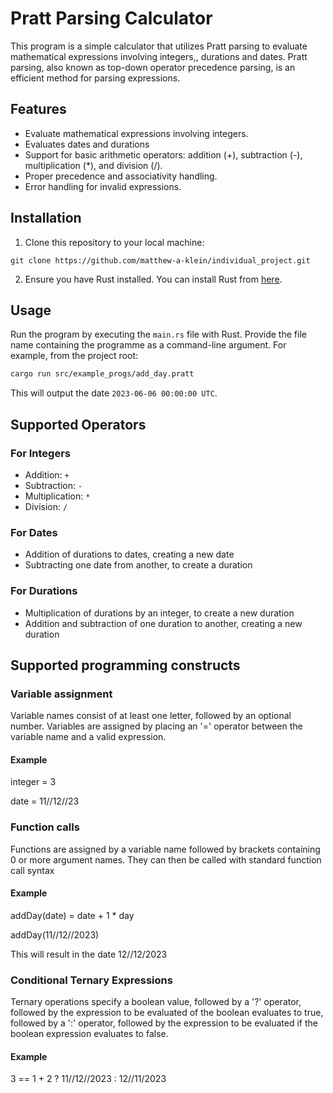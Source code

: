 # Pratt Parsing Calculator

This program is a simple calculator that utilizes Pratt parsing to evaluate mathematical expressions involving integers,, durations and dates. Pratt parsing, also known as top-down operator precedence parsing, is an efficient method for parsing expressions.

## Features

- Evaluate mathematical expressions involving integers.
- Evaluates dates and durations
- Support for basic arithmetic operators: addition (+), subtraction (-), multiplication (\*), and division (/).
- Proper precedence and associativity handling.
- Error handling for invalid expressions.

## Installation

1. Clone this repository to your local machine:

```
git clone https://github.com/matthew-a-klein/individual_project.git
```

2. Ensure you have Rust installed. You can install Rust from [here](https://www.rust-lang.org/tools/install).

## Usage

Run the program by executing the `main.rs` file with Rust. Provide the file name containing the programme as a command-line argument. For example, from the project root:

```bash
cargo run src/example_progs/add_day.pratt
```

This will output the date `2023-06-06 00:00:00 UTC`.

## Supported Operators

### For Integers

- Addition: `+`
- Subtraction: `-`
- Multiplication: `*`
- Division: `/`

### For Dates

- Addition of durations to dates, creating a new date
- Subtracting one date from another, to create a duration

### For Durations

- Multiplication of durations by an integer, to create a new duration
- Addition and subtraction of one duration to another, creating a new duration

## Supported programming constructs

### Variable assignment

Variable names consist of at least one letter, followed by an optional number.
Variables are assigned by placing an '=' operator between the variable name and a valid expression.

#### Example

integer = 3

date = 11//12//23

### Function calls

Functions are assigned by a variable name followed by brackets containing 0 or more argument names.
They can then be called with standard function call syntax

#### Example

addDay(date) = date + 1 \* day

addDay(11//12//2023)

This will result in the date 12//12/2023

### Conditional Ternary Expressions

Ternary operations specify a boolean value, followed by a '?' operator, followed by the expression to be evaluated of the boolean evaluates to true, followed by a ':' operator, followed by the expression to be evaluated if the boolean expression evaluates to false.

#### Example

3 == 1 + 2 ? 11//12//2023 : 12//11/2023
